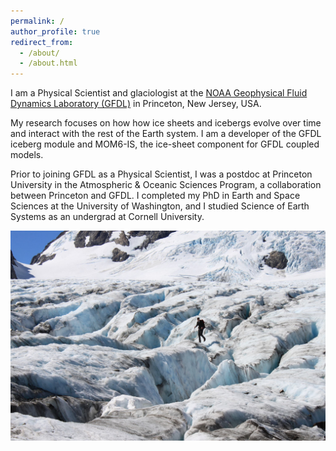 ```yaml
---
permalink: /
author_profile: true
redirect_from: 
  - /about/
  - /about.html
---
```


I am a Physical Scientist and glaciologist at the [NOAA Geophysical Fluid Dynamics Laboratory (GFDL)](https://www.gfdl.noaa.gov/) in Princeton, New Jersey, USA.

My research focuses on how how ice sheets and icebergs evolve over time and interact with the rest of the Earth system. I am a developer of the GFDL iceberg module and MOM6-IS, the ice-sheet component for GFDL coupled models.

Prior to joining GFDL as a Physical Scientist, I was a postdoc at Princeton University in the Atmospheric & Oceanic Sciences Program, a collaboration between Princeton and GFDL. I completed my PhD in Earth and Space Sciences at the University of Washington, and I studied Science of Earth Systems as an undergrad at Cornell University.

![](/images/huth_on_glacier.jpg)
